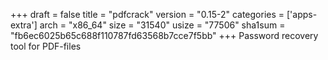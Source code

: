 +++
draft = false
title = "pdfcrack"
version = "0.15-2"
categories = ['apps-extra']
arch = "x86_64"
size = "31540"
usize = "77506"
sha1sum = "fb6ec6025b65c688f110787fd63568b7cce7f5bb"
+++
Password recovery tool for PDF-files